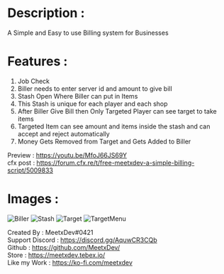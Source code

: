   # Description :

A Simple and Easy to use Billing system for Businesses

# Features :

1) Job Check
2) Biller needs to enter server id and amount to give bill
3) Stash Open Where Biller can put in Items
4) This Stash is unique for each player and each shop
5) After Biller Give Bill then Only Targeted Player can see target to take items
6) Targeted Item can see amount and items inside the stash and can accept and reject automatically
7) Money Gets Removed from Target and Gets Added to Biller


Preview : https://youtu.be/MfoJ66JS69Y
\
cfx post : https://forum.cfx.re/t/free-meetxdev-a-simple-billing-script/5009833


# Images :

![Biller](https://cdn.discordapp.com/attachments/953614783482044428/1069255305675939951/Screenshot_155.png?ex=661be11a&is=66096c1a&hm=4087f2e1e3e175ff93819978ca2766ea7cab7a8b34b52b1f6fb2fb8a4459f222&)
![Stash](https://cdn.discordapp.com/attachments/953614783482044428/1069255306149904384/Screenshot_156.png?ex=661be11a&is=66096c1a&hm=482a0389b86e363e77de3f9b2c566151d5f4b68e0508fe90eb7a7b9fc65f6fb3&)
![Target](https://cdn.discordapp.com/attachments/953614783482044428/1069255306690961408/Screenshot_157.png?ex=661be11a&is=66096c1a&hm=3630e262f62ca3f15d3ad5eb00d6ca6f7482b63d4e4ea65b07c916aba396ccfb&)
![TargetMenu](https://media.discordapp.net/attachments/953614783482044428/1069255307169116240/Screenshot_158.png?ex=661be11b&is=66096c1b&hm=a6b2684fe9ebbab892fb503d832066476c6c1f6958cdae44c9c7dec1c3556907&=&format=webp&quality=lossless&width=1005&height=565)


Created By : MeetxDev#0421 
\
Support Discord : https://discord.gg/AquwCR3CQb
\
Github : https://github.com/MeetxDev/
\
Store : https://meetxdev.tebex.io/
\
Like my Work : https://ko-fi.com/meetxdev
